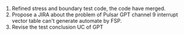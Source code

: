





1. Refined stress and boundary test code, the code have merged.
2. Propose a JIRA about the problem of Pulsar GPT channel 9 interrupt vector table can't generate automate by FSP.
3. Revise the test conclusion UC of GPT